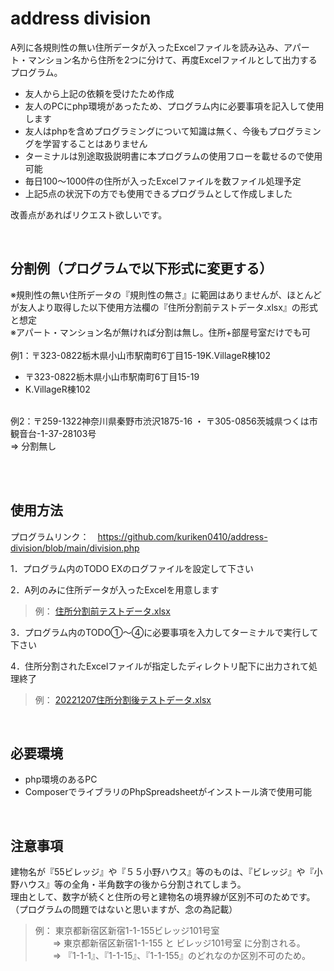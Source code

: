 # address division

A列に各規則性の無い住所データが入ったExcelファイルを読み込み、アパート・マンション名から住所を2つに分けて、再度Excelファイルとして出力するプログラム。<br>

- 友人から上記の依頼を受けたため作成
- 友人のPCにphp環境があったため、プログラム内に必要事項を記入して使用します
- 友人はphpを含めプログラミングについて知識は無く、今後もプログラミングを学習することはありません
- ターミナルは別途取扱説明書に本プログラムの使用フローを載せるので使用可能
- 毎日100〜1000件の住所が入ったExcelファイルを数ファイル処理予定
- 上記5点の状況下の方でも使用できるプログラムとして作成しました

改善点があればリクエスト欲しいです。

<br>

## 分割例（プログラムで以下形式に変更する）
※規則性の無い住所データの『規則性の無さ』に範囲はありませんが、ほとんどが友人より取得した以下使用方法欄の『住所分割前テストデータ.xlsx』の形式と想定<br>
※アパート・マンション名が無ければ分割は無し。住所+部屋号室だけでも可<br>
<br>
例1：〒323-0822栃木県小山市駅南町6丁目15-19K.VillageR棟102<br>
- 〒323-0822栃木県小山市駅南町6丁目15-19
- K.VillageR棟102
<br>
例2：〒259-1322神奈川県秦野市渋沢1875-16 ・ 〒305-0856茨城県つくは市観音台-1-37-28103号<br>
⇒ 分割無し

<br><br>

## 使用方法 
プログラムリンク：　https://github.com/kuriken0410/address-division/blob/main/division.php

1．プログラム内のTODO EXのログファイルを設定して下さい

2．A列のみに住所データが入ったExcelを用意します
> 例： [住所分割前テストデータ.xlsx](https://github.com/kuriken0410/address-division/files/10170226/default.xlsx)

3．プログラム内のTODO①〜④に必要事項を入力してターミナルで実行して下さい

4．住所分割されたExcelファイルが指定したディレクトリ配下に出力されて処理終了
> 例： [20221207住所分割後テストデータ.xlsx](https://github.com/kuriken0410/address-division/files/10170228/20221207.xlsx)

<br>

## 必要環境
- php環境のあるPC
- ComposerでライブラリのPhpSpreadsheetがインストール済で使用可能

<br>

## 注意事項
建物名が『55ビレッジ』や『５５小野ハウス』等のものは、『ビレッジ』や『小野ハウス』等の全角・半角数字の後から分割されてしまう。<br>
理由として、数字が続くと住所の号と建物名の境界線が区別不可のためです。（プログラムの問題ではないと思いますが、念の為記載）<br>

> 例： 東京都新宿区新宿1-1-155ビレッジ101号室<br>
> &emsp;&emsp;⇒ 東京都新宿区新宿1-1-155 と ビレッジ101号室 に分割される。<br>
> &emsp;&emsp;⇒ 『1-1-1』、『1-1-15』、『1-1-155』のどれなのか区別不可のため。<br>
